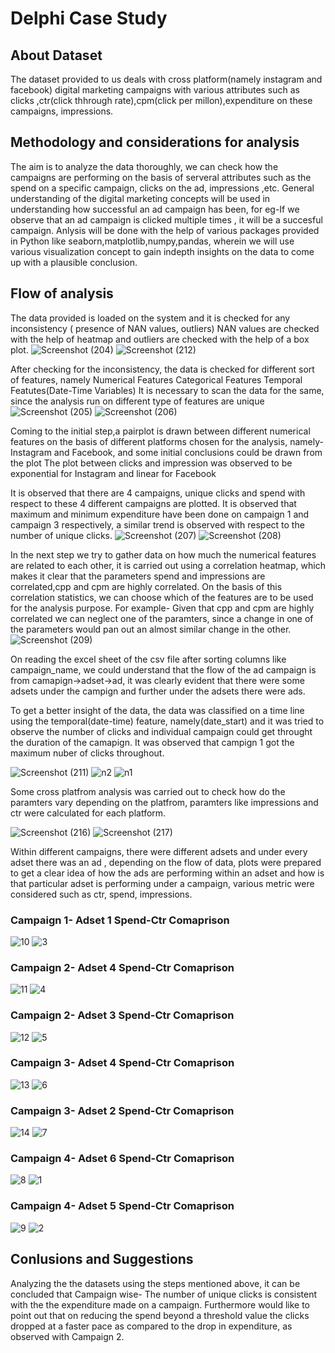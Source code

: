 # Delphi Case Study

## About Dataset

The dataset provided to us deals with cross platform(namely instagram and facebook) digital marketing campaigns with various attributes such as clicks ,ctr(click thhrough rate),cpm(click per millon),expenditure on these campaigns, impressions.

## Methodology and considerations for analysis

The aim is to analyze the data thoroughly, we can check how the campaigns are performing on the basis of serveral attributes such as the spend on a specific campaign, clicks on the ad, impressions ,etc. General understanding of the digital marketing concepts will be used in understanding how successful an ad campaign has been, for eg-If we observe that an ad campaign is clicked multiple times , it will be a succesful campaign.
Anlysis will be done with the help of various packages provided in Python like seaborn,matplotlib,numpy,pandas, wherein we will use various visualization concept to gain indepth insights on the data to come up with a plausible conclusion.

## Flow of analysis

The data provided is loaded on the system and it is checked for any inconsistency ( presence of NAN values, outliers)
NAN values are checked with the help of heatmap and outliers are checked with the help of a box plot.
![Screenshot (204)](https://user-images.githubusercontent.com/64247518/122635008-02f85880-d0ff-11eb-9106-c3319660ae78.png)
![Screenshot (212)](https://user-images.githubusercontent.com/64247518/122635257-76e73080-d100-11eb-90bb-fccadf3f820c.png)



After checking for the inconsistency, the data is checked for different sort of features, namely
Numerical Features
Categorical Features
Temporal Featutes(Date-Time Variables)
It is necessary to scan the data for the same, since the analysis run on different type of features are unique
![Screenshot (205)](https://user-images.githubusercontent.com/64247518/122635323-d5acaa00-d100-11eb-8f4d-71160127c6d2.png)
![Screenshot (206)](https://user-images.githubusercontent.com/64247518/122635326-d9d8c780-d100-11eb-8da6-d64945d68055.png)

Coming to the initial step,a pairplot is drawn between different numerical features on the basis of different platforms chosen for the analysis, namely-Instagram and Facebook, and some initial conclusions could be drawn from the plot
The plot between clicks and impression was observed to be exponential for Instagram and linear for Facebook

It is observed that there are 4 campaigns, unique clicks and spend with respect to these 4 different campaigns are plotted. It is observed that maximum and minimum expenditure have been done on campaign 1 and campaign 3 respectively, a similar trend is observed with respect to the number of unique clicks.
![Screenshot (207)](https://user-images.githubusercontent.com/64247518/122635329-e0ffd580-d100-11eb-97b1-d199921a3868.png)
![Screenshot (208)](https://user-images.githubusercontent.com/64247518/122635332-e2c99900-d100-11eb-88a7-49932e61460d.png)

In the next step we try to gather data on how much the numerical features are related to each other, it is carried out using a correlation heatmap, which makes it clear that the parameters spend and impressions are correlated,cpp and cpm are highly correlated. On the basis of this correlation statistics, we can choose which of the features are to be used for the analysis purpose. For example- Given that cpp and cpm are highly correlated we can neglect one of the paramters, since a change in one of the parameters would pan out an almost similar change in the other.
![Screenshot (209)](https://user-images.githubusercontent.com/64247518/122635335-e52bf300-d100-11eb-9e51-067bfbf1041f.png)

On reading the excel sheet of the csv file after sorting columns like campaign_name, we could understand that the flow of the ad campaign is from camapign->adset->ad, it was clearly evident that there were some adsets under the campign and further under the adsets there were ads.

To get a better insight of the data, the data was classified on a time line using the temporal(date-time) feature, namely(date_start) and it was tried to observe the number of clicks and individual campaign could get throught the duration of the camapign. It was observed that campign 1 got the maximum nuber of clicks throughout.

![Screenshot (211)](https://user-images.githubusercontent.com/64247518/122635338-e8bf7a00-d100-11eb-98a0-18a6c43c2821.png)
![n2](https://user-images.githubusercontent.com/64247518/122640331-a73cc800-d11c-11eb-8ae8-a117f2f5f74d.png)
![n1](https://user-images.githubusercontent.com/64247518/122640333-a9068b80-d11c-11eb-8527-cc0391cb90a0.png)


Some cross platfrom analysis was carried out to check how do the paramters vary depending on the platfrom, paramters like impressions and ctr were calculated for each platform.

![Screenshot (216)](https://user-images.githubusercontent.com/64247518/122635461-b7937980-d101-11eb-840b-9af755a95fb4.png)
![Screenshot (217)](https://user-images.githubusercontent.com/64247518/122635465-ba8e6a00-d101-11eb-8955-c7f88650f928.png)



Within different campaigns, there were different adsets and under every adset there was an ad , depending on the flow of data, plots were prepared to get a clear idea of how the ads are performing within an adset and how is that particular adset is performing under a campaign, various metric were considered such as ctr, spend, impressions.

### Campaign 1- Adset 1 Spend-Ctr Comaprison
![10](https://user-images.githubusercontent.com/64247518/122638241-b87fd780-d110-11eb-8456-816b2806ca88.png) ![3](https://user-images.githubusercontent.com/64247518/122638231-b61d7d80-d110-11eb-8a89-525d9f1d047d.png)
### Campaign 2- Adset 4 Spend-Ctr Comaprison
![11](https://user-images.githubusercontent.com/64247518/122638239-b87fd780-d110-11eb-8c97-e0d1a07d9db6.png) ![4](https://user-images.githubusercontent.com/64247518/122638230-b584e700-d110-11eb-99e7-c741fdf1b1a5.png)
### Campaign 2- Adset 3 Spend-Ctr Comaprison
![12](https://user-images.githubusercontent.com/64247518/122638237-b7e74100-d110-11eb-8264-632bd850b249.png) ![5](https://user-images.githubusercontent.com/64247518/122638229-b584e700-d110-11eb-9b6c-455553d9047c.png)
### Campaign 3- Adset 4 Spend-Ctr Comaprison
![13](https://user-images.githubusercontent.com/64247518/122638236-b74eaa80-d110-11eb-82eb-1ae7cdc6e235.png) ![6](https://user-images.githubusercontent.com/64247518/122638228-b4ec5080-d110-11eb-9b71-09d7f1f8e548.png)
### Campaign 3- Adset 2 Spend-Ctr Comaprison
![14](https://user-images.githubusercontent.com/64247518/122638235-b74eaa80-d110-11eb-8bc4-589c54cbf158.png) ![7](https://user-images.githubusercontent.com/64247518/122638227-b4ec5080-d110-11eb-8f30-fc6b0e33da78.png)
### Campaign 4- Adset 6 Spend-Ctr Comaprison
![8](https://user-images.githubusercontent.com/64247518/122638225-b3228d00-d110-11eb-81a1-863a60c5fdba.png) ![1](https://user-images.githubusercontent.com/64247518/122638234-b6b61400-d110-11eb-9ab8-1571b1e494cf.png)
### Campaign 4- Adset 5 Spend-Ctr Comaprison
![9](https://user-images.githubusercontent.com/64247518/122638244-b9186e00-d110-11eb-9212-ad6530ac1d6d.png) ![2](https://user-images.githubusercontent.com/64247518/122638232-b6b61400-d110-11eb-8085-9d1db2efd565.png)

## Conlusions and Suggestions

Analyzing the the datasets using the steps mentioned above, it can be concluded that 
 Campaign wise-
     The number of unique clicks is consistent with the the expenditure made on a campaign. Furthermore would like to point out that on reducing the spend beyond a threshold      value the clicks dropped at a faster pace as compared to the drop in expenditure, as observed with Campaign 2.
